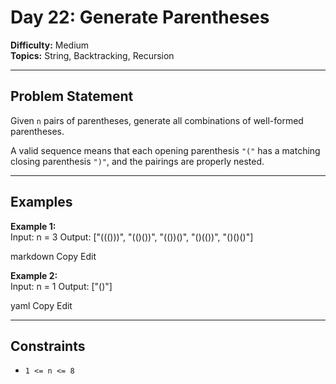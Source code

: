 # Day 22: Generate Parentheses

**Difficulty:** Medium  
**Topics:** String, Backtracking, Recursion

---

## Problem Statement

Given `n` pairs of parentheses, generate all combinations of well-formed parentheses.

A valid sequence means that each opening parenthesis `"("` has a matching closing parenthesis `")"`, and the pairings are properly nested.

---

## Examples

**Example 1:**  
Input: n = 3
Output: ["((()))", "(()())", "(())()", "()(())", "()()()"]

markdown
Copy
Edit

**Example 2:**  
Input: n = 1
Output: ["()"]

yaml
Copy
Edit

---

## Constraints

- `1 <= n <= 8`